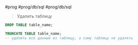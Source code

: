 #prog #prog/db/sql #prog/db/sql

> Удалить таблицу

```sql
DROP TABLE table_name;
```

```sql
TRUNCATE TABLE table_name;
-- удалить все данные из таблицу, а саму таблицу не удалять
```